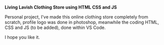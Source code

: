 **Living Lavish Clothing Store using HTML CSS and JS**

Personal project, I've made this online clothing store completely from scratch, profile logo was done in photoshop, meanwhile the coding HTML, CSS and JS (to be added), done within VS Code.

I hope you like it.
